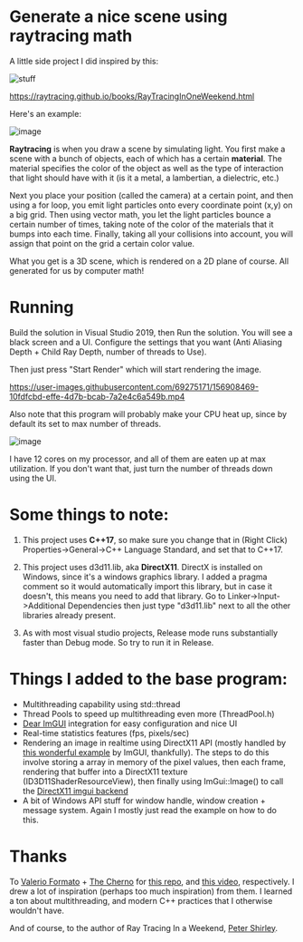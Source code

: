 # Generate a nice scene using raytracing math

A little side project I did inspired by this:

![stuff](https://images-na.ssl-images-amazon.com/images/I/414m4ETx0AL._SX342_SY445_QL70_ML2_.jpg)

https://raytracing.github.io/books/RayTracingInOneWeekend.html

 Here's an example:

![image](https://user-images.githubusercontent.com/69275171/156908085-4ffbeebf-ffff-44de-84fe-42eab716bdc3.png)

**Raytracing** is when you draw a scene by simulating light. You first make a scene with a bunch of objects, each of which has a certain **material**. The material specifies the color of the object as well as the type of interaction that light should have with it (is it a metal, a lambertian, a dielectric, etc.)

Next you place your position (called the camera) at a certain point, and then using a for loop, you emit light particles onto every coordinate point (x,y) on a big grid. Then using vector math, you let the light particles bounce a certain number of times, taking note of the color of the materials that it bumps into each time. Finally, taking all your collisions into account, you will assign that point on the grid a certain color value.

What you get is a 3D scene, which is rendered on a 2D plane of course. All generated for us by computer math!

# Running

Build the solution in Visual Studio 2019, then Run the solution. You will see a black screen and a UI. Configure the settings that you want (Anti Aliasing Depth + Child Ray Depth, number of threads to Use). 

Then just press "Start Render" which will start rendering the image.

https://user-images.githubusercontent.com/69275171/156908469-10fdfcbd-effe-4d7b-bcab-7a2e4c6a549b.mp4

Also note that this program will probably make your CPU heat up, since by default its set to max number of threads. 

![image](https://user-images.githubusercontent.com/69275171/156908519-4398e2d4-d397-4567-8e5f-51d15f8d9b54.png)

I have 12 cores on my processor, and all of them are eaten up at max utilization. If you don't want that, just turn the number of threads down using the UI.

# Some things to note:

1. This project uses **C++17**, so make sure you change that in (Right Click) Properties->General->C++ Language Standard, and set that to C++17.

2. This project uses d3d11.lib, aka **DirectX11**. DirectX is installed on Windows, since it's a windows graphics library. I added a pragma comment so it would automatically import this library, but in case it doesn't, this means you need to add that library. Go to Linker->Input->Additional Dependencies then just type "d3d11.lib" next to all the other libraries already present.

3. As with most visual studio projects, Release mode runs substantially faster than Debug mode. So try to run it in Release.

# Things I added to the base program:

- Multithreading capability using std::thread
- Thread Pools to speed up multithreading even more (ThreadPool.h)
- [Dear ImGUI](https://github.com/ocornut/imgui) integration for easy configuration and nice UI
- Real-time statistics features (fps, pixels/sec)
- Rendering an image in realtime using DirectX11 API (mostly handled by [this wonderful example](https://github.com/ocornut/imgui/wiki/Image-Loading-and-Displaying-Examples#about-imtextureid) by ImGUI, thankfully). The steps to do this involve storing a array in memory of the pixel values, then each frame, rendering that buffer into a DirectX11 texture (ID3D11ShaderResourceView), then finally using ImGui::Image() to call the [DirectX11 imgui backend](https://github.com/ocornut/imgui/blob/master/backends/imgui_impl_dx11.cpp)
- A bit of Windows API stuff for window handle, window creation + message system. Again I mostly just read the example on how to do this.

# Thanks 

To [Valerio Formato](https://github.com/valerioformato) + [The Cherno](https://www.youtube.com/channel/UCQ-W1KE9EYfdxhL6S4twUNw) for [this repo](https://github.com/valerioformato/RTIAW), and [this video](https://www.youtube.com/watch?v=mOSirVeP5lo), respectively. I drew a lot of inspiration (perhaps too much inspiration) from them. I learned a ton about multithreading, and modern C++ practices that I otherwise wouldn't have.

And of course, to the author of Ray Tracing In a Weekend, [Peter Shirley](https://github.com/petershirley).
